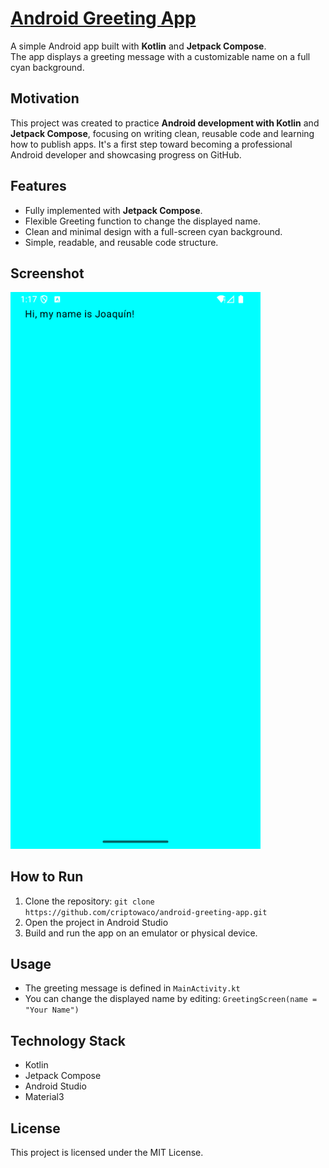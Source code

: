 # [Android Greeting App](https://github.com/criptowaco/android-greeting-app)

A simple Android app built with **Kotlin** and **Jetpack Compose**.  
The app displays a greeting message with a customizable name on a full cyan background.

## Motivation

This project was created to practice **Android development with Kotlin** and **Jetpack Compose**, focusing on writing clean, reusable code and learning how to publish apps. It's a first step toward becoming a professional Android developer and showcasing progress on GitHub.

## Features

- Fully implemented with **Jetpack Compose**.
- Flexible Greeting function to change the displayed name.
- Clean and minimal design with a full-screen cyan background.
- Simple, readable, and reusable code structure.

## Screenshot

<img src="screenshot.png" alt="App Screenshot" width="400"/>

## How to Run

1. Clone the repository: `git clone https://github.com/criptowaco/android-greeting-app.git`
2. Open the project in Android Studio
3. Build and run the app on an emulator or physical device.

## Usage

- The greeting message is defined in `MainActivity.kt`
- You can change the displayed name by editing: ```GreetingScreen(name = "Your Name")```

## Technology Stack

- Kotlin
- Jetpack Compose
- Android Studio
- Material3

## License

This project is licensed under the MIT License.
